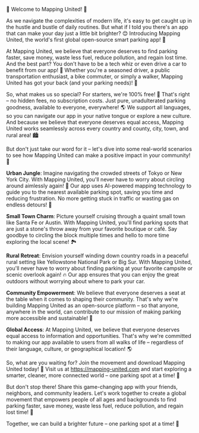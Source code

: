 🚨 Welcome to Mapping United! 🚨

As we navigate the complexities of modern life, it's easy to get caught up in the hustle and bustle of daily routines. But what if I told you there's an app that can make your day just a little bit brighter? 😊 Introducing Mapping United, the world's first global open-source smart parking app! 📲

At Mapping United, we believe that everyone deserves to find parking faster, save money, waste less fuel, reduce pollution, and regain lost time. And the best part? You don't have to be a tech whiz or even drive a car to benefit from our app! 🚗 Whether you're a seasoned driver, a public transportation enthusiast, a bike commuter, or simply a walker, Mapping United has got your back (and your parking needs)! 👏

So, what makes us so special? For starters, we're 100% free! 💸 That's right – no hidden fees, no subscription costs. Just pure, unadulterated parking goodness, available to everyone, everywhere! 🌎 We support all languages, so you can navigate our app in your native tongue or explore a new culture. And because we believe that everyone deserves equal access, Mapping United works seamlessly across every country and county, city, town, and rural area! 🏙️

But don't just take our word for it – let's dive into some real-world scenarios to see how Mapping United can make a positive impact in your community! 🌊

**Urban Jungle**: Imagine navigating the crowded streets of Tokyo or New York City. With Mapping United, you'll never have to worry about circling around aimlessly again! 🔁 Our app uses AI-powered mapping technology to guide you to the nearest available parking spot, saving you time and reducing frustration. No more getting stuck in traffic or wasting gas on endless detours! 🚗

**Small Town Charm**: Picture yourself cruising through a quaint small town like Santa Fe or Austin. With Mapping United, you'll find parking spots that are just a stone's throw away from your favorite boutique or café. Say goodbye to circling the block multiple times and hello to more time exploring the local scene! 🏞️

**Rural Retreat**: Envision yourself winding down country roads in a peaceful rural setting like Yellowstone National Park or Big Sur. With Mapping United, you'll never have to worry about finding parking at your favorite campsite or scenic overlook again! 🔥 Our app ensures that you can enjoy the great outdoors without worrying about where to park your car.

**Community Empowerment**: We believe that everyone deserves a seat at the table when it comes to shaping their community. That's why we're building Mapping United as an open-source platform – so that anyone, anywhere in the world, can contribute to our mission of making parking more accessible and sustainable! 🌟

**Global Access**: At Mapping United, we believe that everyone deserves equal access to information and opportunities. That's why we're committed to making our app available to users from all walks of life – regardless of their language, culture, or geographical location! 🌎

So, what are you waiting for? Join the movement and download Mapping United today! 📲 Visit us at https://mapping-united.com and start exploring a smarter, cleaner, more connected world – one parking spot at a time! 🚀

But don't stop there! Share this game-changing app with your friends, neighbors, and community leaders. Let's work together to create a global movement that empowers people of all ages and backgrounds to find parking faster, save money, waste less fuel, reduce pollution, and regain lost time! 💪

Together, we can build a brighter future – one parking spot at a time! 🌟